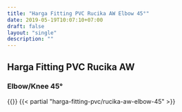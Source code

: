```yaml
---
title: "Harga Fitting PVC Rucika AW Elbow 45°"
date: 2019-05-19T10:07:10+07:00
draft: false
layout: "single"
description: ""
---
```


## Harga Fitting PVC Rucika AW 
### Elbow/Knee 45°
{{<kontak-button>}}
{{< partial "harga-fitting-pvc/rucika-aw-elbow-45" >}}